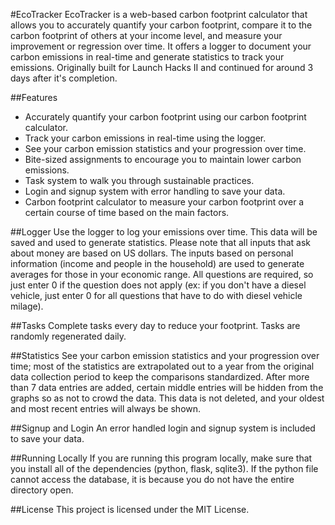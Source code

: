 #EcoTracker
EcoTracker is a web-based carbon footprint calculator that allows you to accurately quantify your carbon footprint, compare it to the carbon footprint of others at your income level, and measure your improvement or regression over time. It offers a logger to document your carbon emissions in real-time and generate statistics to track your emissions. Originally built for Launch Hacks II and continued for around 3 days after it's completion.

##Features
- Accurately quantify your carbon footprint using our carbon footprint calculator.
- Track your carbon emissions in real-time using the logger.
- See your carbon emission statistics and your progression over time.
- Bite-sized assignments to encourage you to maintain lower carbon emissions.
- Task system to walk you through sustainable practices.
- Login and signup system with error handling to save your data.
- Carbon footprint calculator to measure your carbon footprint over a certain course of time based on the main factors. 

##Logger
Use the logger to log your emissions over time. This data will be saved and used to generate statistics. Please note that all inputs that ask about money are based on US dollars. The inputs based on personal information (income and people in the household) are used to generate averages for those in your economic range. All questions are required, so just enter 0 if the question does not apply (ex: if you don't have a diesel vehicle, just enter 0 for all questions that have to do with diesel vehicle milage).

##Tasks
Complete tasks every day to reduce your footprint. Tasks are randomly regenerated daily.

##Statistics
See your carbon emission statistics and your progression over time; most of the statistics are extrapolated out to a year from the original data collection period to keep the comparisons standardized. After more than 7 data entries are added, certain middle entries will be hidden from the graphs so as not to crowd the data. This data is not deleted, and your oldest and most recent entries will always be shown.

##Signup and Login
An error handled login and signup system is included to save your data.

##Running Locally
If you are running this program locally, make sure that you install all of the dependencies (python, flask, sqlite3). If the python file cannot access the database, it is because you do not have the entire directory open.

##License
This project is licensed under the MIT License.
